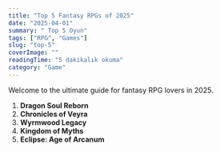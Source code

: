 ```yaml
---
title: "Top 5 Fantasy RPGs of 2025"
date: "2025-04-01"
summary: " Top 5 Oyun"
tags: ["RPG", "Games"]
slug: "top-5"
coverImage: ""
readingTime: "5 dakikalık okuma"
category: "Game"
---
```


Welcome to the ultimate guide for fantasy RPG lovers in 2025.

1. **Dragon Soul Reborn**  
2. **Chronicles of Veyra**  
3. **Wyrmwood Legacy**  
4. **Kingdom of Myths**  
5. **Eclipse: Age of Arcanum**
